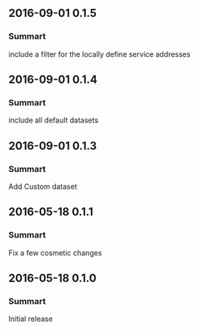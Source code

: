 ## 2016-09-01 0.1.5
### Summart
include a filter for the locally define service addresses

## 2016-09-01 0.1.4
### Summart
include all default datasets

## 2016-09-01 0.1.3
### Summart
Add Custom dataset

## 2016-05-18 0.1.1
### Summart
Fix a few cosmetic changes

## 2016-05-18 0.1.0
### Summart
Initial release

